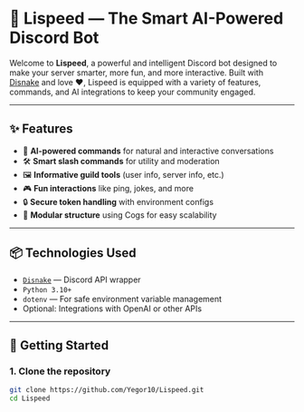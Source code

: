 # 🤖 Lispeed — The Smart AI-Powered Discord Bot

Welcome to **Lispeed**, a powerful and intelligent Discord bot designed to make your server smarter, more fun, and more interactive. Built with [Disnake](https://docs.disnake.dev/) and love ❤️, Lispeed is equipped with a variety of features, commands, and AI integrations to keep your community engaged.

---

## ✨ Features

- 🧠 **AI-powered commands** for natural and interactive conversations
- 🛠️ **Smart slash commands** for utility and moderation
- 🖼️ **Informative guild tools** (user info, server info, etc.)
- 🎮 **Fun interactions** like ping, jokes, and more
- 🔒 **Secure token handling** with environment configs
- 📁 **Modular structure** using Cogs for easy scalability

---

## 📦 Technologies Used

- [`Disnake`](https://pypi.org/project/disnake/) — Discord API wrapper
- `Python 3.10+`
- `dotenv` — For safe environment variable management
- Optional: Integrations with OpenAI or other APIs

---

## 🚀 Getting Started

### 1. Clone the repository

```bash
git clone https://github.com/Yegor10/Lispeed.git
cd Lispeed
